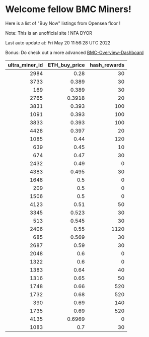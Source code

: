 # Welcome fellow BMC Miners!
Here is a list of "Buy Now" listings from Opensea floor !

Note: This is an unofficial site ! NFA DYOR

Last auto update at: Fri May 20 11:56:28 UTC 2022

Bonus: Do check out a more advanced [BMC-Overview-Dashboard](https://dune.com/defifunk/BMC-Overview-Dashboard)


|   ultra_miner_id |   ETH_buy_price |   hash_rewards |
|-----------------:|----------------:|---------------:|
|             2984 |          0.28   |             30 |
|             3733 |          0.389  |             30 |
|              169 |          0.389  |             30 |
|             2765 |          0.3918 |             20 |
|             3831 |          0.393  |            100 |
|             1091 |          0.393  |            100 |
|             3833 |          0.393  |            100 |
|             4428 |          0.397  |             20 |
|             1085 |          0.44   |            120 |
|              639 |          0.45   |             10 |
|              674 |          0.47   |             30 |
|             2432 |          0.49   |              0 |
|             4383 |          0.495  |             30 |
|             1648 |          0.5    |              0 |
|              209 |          0.5    |              0 |
|             1506 |          0.5    |              0 |
|             4123 |          0.51   |             50 |
|             3345 |          0.523  |             30 |
|              513 |          0.545  |             30 |
|             2406 |          0.55   |           1120 |
|              685 |          0.569  |             30 |
|             2687 |          0.59   |             30 |
|             2048 |          0.6    |              0 |
|             1322 |          0.6    |              0 |
|             1383 |          0.64   |             40 |
|             1316 |          0.65   |             50 |
|             1748 |          0.66   |            520 |
|             1732 |          0.68   |            520 |
|              390 |          0.69   |            140 |
|             1735 |          0.69   |            520 |
|             4135 |          0.6969 |              0 |
|             1083 |          0.7    |             30 |
